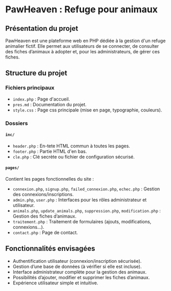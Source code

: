 # PawHeaven : Refuge pour animaux

## Présentation du projet

PawHeaven est une plateforme web en PHP dédiée à la gestion d'un refuge animalier fictif. Elle permet aux utilisateurs de se connecter, de consulter des fiches d’animaux à adopter et, pour les administrateurs, de gérer ces fiches.

## Structure du projet

### Fichiers principaux
- `index.php` : Page d'accueil.
- `pres.md` : Documentation du projet.
- `style.css` : Page css principale (mise en page, typographie, couleurs).

### Dossiers

#### `inc/`
- `header.php` : En-tete HTML commun à toutes les pages.
- `footer.php` : Partie HTML d'en bas.
- `cle.php` : Clé secrète ou fichier de configuration sécurisé.

#### `pages/`
Contient les pages fonctionnelles du site :
- `connexion.php`, `signup.php`, `failed_connexion.php`, `echec.php` : Gestion des connexions/inscriptions.
- `admin.php`, `user.php` : Interfaces pour les rôles administrateur et utilisateur.
- `animals.php`, `update_animals.php`, `suppression.php`, `modification.php` : Gestion des fiches d’animaux.
- `traitement.php` : Traitement de formulaires (ajouts, modifications, connexions...).
- `contact.php` : Page de contact.

## Fonctionnalités envisagées
- Authentification utilisateur (connexion/inscription sécurisée).
- Gestion d’une base de données (à vérifier si elle est incluse).
- Interface administrateur complète pour la gestion des animaux.
- Possibilités d’ajouter, modifier et supprimer les fiches d’animaux.
- Expérience utilisateur simple et intuitive.
